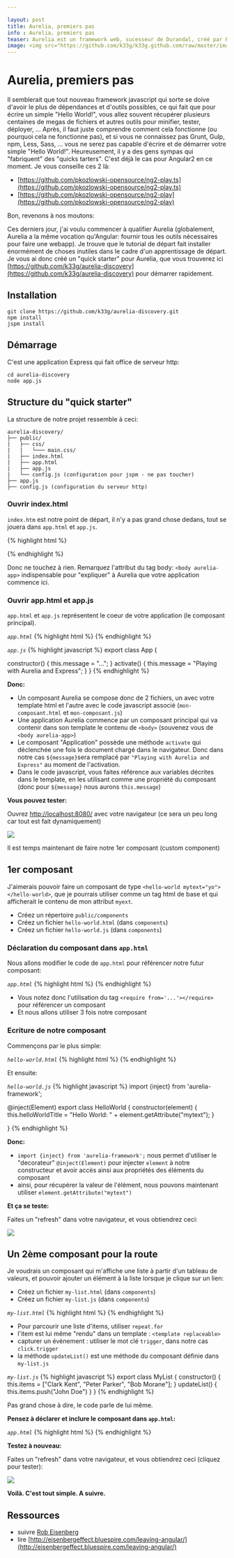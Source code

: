 ```yaml
---

layout: post
title: Aurelia, premiers pas
info : Aurelia, premiers pas
teaser: Aurelia est un framework web, sucesseur de Durandal, créé par Rob Eisenberg, un ex de la team Angular 2. Voyons un peu à quoi ça ressemble afin d'être armés pour décider quel n-ième framework vous pourriez prendre pour vos futurs projets. ...
image: <img src="https://github.com/k33g/k33g.github.com/raw/master/images/aurelia-logo.png">
---
```


# Aurelia, premiers pas

Il semblerait que tout nouveau framework javascript qui sorte se doive d'avoir le plus de dépendances et d'outils possibles, ce qui fait que pour écrire un simple "Hello World!", vous allez souvent récupérer plusieurs centaines de megas de fichiers et autres outils pour minifier, tester, déployer, ... Après, il faut juste comprendre comment cela fonctionne (ou pourquoi cela ne fonctionne pas), et si vous ne connaissez pas Grunt, Gulp, npm, Less, Sass, ... vous ne serez pas capable d'écrire et de démarrer votre simple "Hello World!".
Heureusement, il y a des gens sympas qui "fabriquent" des "quicks tarters". C'est déjà le cas pour Angular2 en ce moment. Je vous conseille ces 2 là:

- [https://github.com/pkozlowski-opensource/ng2-play.ts](https://github.com/pkozlowski-opensource/ng2-play.ts)
- [https://github.com/pkozlowski-opensource/ng2-play](https://github.com/pkozlowski-opensource/ng2-play)

Bon, revenons à nos moutons:

Ces derniers jour, j'ai voulu commencer à qualifier Aurelia (globalement, Aurelia a la même vocation qu'Angular: fournir tous les outils nécessaires pour faire une webapp). Je trouve que le tutorial de départ fait installer énormément de choses inutiles dans le cadre d'un apprentissage de départ. Je vous ai donc créé un "quick starter" pour Aurelia, que vous trouverez ici [https://github.com/k33g/aurelia-discovery](https://github.com/k33g/aurelia-discovery) pour démarrer rapidement.

## Installation

    git clone https://github.com/k33g/aurelia-discovery.git
    npm install
    jspm install

## Démarrage

C'est une application Express qui fait office de serveur http:
    
    cd aurelia-discovery
    node app.js

## Structure du "quick starter"

La structure de notre projet ressemble à ceci:

    aurelia-discovery/
    ├── public/ 
    |   ├── css/   
    |   |   └─── main.css/
    |   ├── index.html     
    |   ├── app.html 
    |   ├── app.js          
    |   └── config.js (configuration pour jspm - ne pas toucher)
    ├── app.js
    ├── config.js (configuration du serveur http)

### Ouvrir index.html

`index.htm` est notre point de départ, il n'y a pas grand chose dedans, tout se jouera dans `app.html` et `app.js`.

{% highlight html %}
<html>
<head>
  <meta charset="UTF-8">
  <title>Hello from Aurelia</title>
  <link rel="stylesheet" type="text/css" href="css/main.css">

</head>
<body aurelia-app>

  <script src="jspm_packages/system.js"></script>
  <script src="config.js"></script>
  <script>
    System.import("aurelia-bootstrapper");
  </script>
</body>
</html>
{% endhighlight %}

Donc ne touchez à rien. Remarquez l'attribut du tag body: `<body aurelia-app>` indispensable pour "expliquer" à Aurelia que votre application commence ici.

### Ouvrir app.html et app.js

`app.html` et `app.js` représentent le coeur de votre application (le composant principal). 

*`app.html`*
{% highlight html %}
<template>
  <h1>${message}</h1>
</template>
{% endhighlight %}

*`app.js`*
{% highlight javascript %}
export class App {

  constructor() {
    this.message = "...";
  }
  activate() {
    this.message = "Playing with Aurelia and Express";
  }
}
{% endhighlight %}

**Donc:**

- Un composant Aurelia se compose donc de 2 fichiers, un avec votre template html et l'autre avec le code javascript associé (`mon-composant.html` et `mon-composant.js`)
- Une application Aurelia commence par un composant principal qui va contenir dans son template le contenu de `<body>` (souvenez vous de `<body aurelia-app>`)
- Le composant "Application" possède une méthode `activate` qui déclenchée une fois le document chargé dans le navigateur. Donc dans notre cas `${message}`sera remplacé par `"Playing with Aurelia and Express"` au moment de l'activation.
- Dans le code javascript, vous faites référence aux variables décrites dans le template, en les utilisant comme une propriété du composant (donc pour `${message}` nous aurons `this.message`) 

**Vous pouvez tester:**

Ouvrez [http://localhost:8080/](http://localhost:8080/) avec votre navigateur (ce sera un peu long car tout est fait dynamiquement)

<img src="https://github.com/k33g/k33g.github.com/raw/master/images/aurelia-01.png">

Il est temps maintenant de faire notre 1er composant (custom component)

## 1er composant

J'aimerais pouvoir faire un composant de type `<hello-world mytext="yo"></hello-world>`, que je pourrais utiliser comme un tag html de base et qui afficherait le contenu de mon attribut `myext`.

- Créez un répertoire `public/components`
- Créez un fichier `hello-world.html` (dans `components`)
- Créez un fichier `hello-world.js` (dans `components`)

### Déclaration du composant dans `app.html`

Nous allons modifier le code de `app.html` pour référencer notre futur composant:

*`app.html`*
{% highlight html %}
<template>
  <require from='./components/hello-world'></require>
  
  <h1>${message}</h1>
  
  <hello-world mytext="yo"></hello-world>
  <hello-world mytext="hi"></hello-world>
  <hello-world mytext="hello"></hello-world>
  
</template>
{% endhighlight %}

- Vous notez donc l'utilisation du tag `<require from='...'></require>` pour référencer un composant
- Et nous allons utiliser 3 fois notre composant

### Ecriture de notre composant

Commençons par le plus simple:

*`hello-world.html`*
{% highlight html %}
<template>
  <h2>${helloWorldTitle}</h2>
</template>
{% endhighlight %}

Et ensuite:

*`hello-world.js`*
{% highlight javascript %}
import {inject} from 'aurelia-framework';

@inject(Element)
export class HelloWorld {
  constructor(element) {
    this.helloWorldTitle = "Hello World: " + element.getAttribute("mytext");
  }

}
{% endhighlight %}

**Donc:**

- `import {inject} from 'aurelia-framework';` nous permet d'utiliser le "decorateur" `@inject(Element)` pour injecter `element` à notre constructeur et avoir accès ainsi aux propriétés des éléments du composant
- ainsi, pour récupérer la valeur de l'élément, nous pouvons maintenant utiliser `element.getAttribute("mytext")`

**Et ça se teste:**

Faites un "refresh" dans votre navigateur, et vous obtiendrez ceci:

<img src="https://github.com/k33g/k33g.github.com/raw/master/images/aurelia-02.png">

## Un 2ème composant pour la route

Je voudrais un composant qui m'affiche une liste à partir d'un tableau de valeurs, et pouvoir ajouter un élément à la liste lorsque je clique sur un lien:

- Créez un fichier `my-list.html` (dans `components`)
- Créez un fichier `my-list.js` (dans `components`)

*`my-list.html`*
{% highlight html %}
<template>

  <ul>
    <li repeat.for="item of items">
      <template replaceable>
        ${item}
      </template>
    </li>
  </ul>

  <a href="# " click.trigger="updateList()">updateList</a>

</template>
{% endhighlight %}

- Pour parcourir une liste d'items, utiliser `repeat.for`
- l'item est lui même "rendu" dans un template : `<template replaceable>`
- capturer un évènement : utiliser le mot clé `trigger`, dans notre cas `click.trigger`
- la méthode `updateList()` est une méthode du composant définie dans `my-list.js`

*`my-list.js`*
{% highlight javascript %}
export class MyList {
  constructor() {
    this.items = ["Clark Kent", "Peter Parker", "Bob Morane"];
  }
  updateList() {
    this.items.push("John Doe")
  }
}
{% endhighlight %}

Pas grand chose à dire, le code parle de lui même.

**Pensez à déclarer et inclure le composant dans `app.html`:**

*`app.html`*
{% highlight html %}
<template>
  <require from='./components/hello-world'></require>
  <require from='./components/my-list'></require>

  <h1>${message}</h1>

  <hello-world mytext="yo"></hello-world>
  <hello-world mytext="hi"></hello-world>
  <hello-world mytext="hello"></hello-world>

  <hr>

  <my-list></my-list>

</template>
{% endhighlight %}

**Testez à nouveau:**

Faites un "refresh" dans votre navigateur, et vous obtiendrez ceci (cliquez pour tester):

<img src="https://github.com/k33g/k33g.github.com/raw/master/images/aurelia-03.png">

**Voilà. C'est tout simple. A suivre.**

## Ressources

- suivre [Rob Eisenberg](https://twitter.com/eisenbergeffect)
- lire [http://eisenbergeffect.bluespire.com/leaving-angular/](http://eisenbergeffect.bluespire.com/leaving-angular/)
